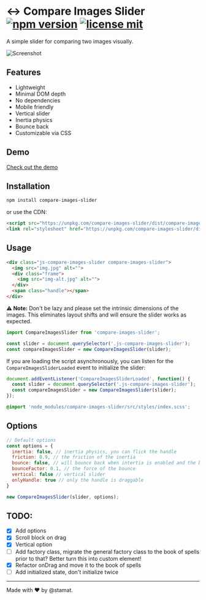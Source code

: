 # ↔️ Compare Images Slider [![npm version](https://img.shields.io/npm/v/compare-images-slider)](https://www.npmjs.com/package/compare-images-slider) [![license mit](https://img.shields.io/badge/license-MIT-green)](https://github.com/stamat/compare-images-slider/blob/main/LICENSE)

A simple slider for comparing two images visually.

![Screenshot](https://imgur.com/e9m4QaU)

## Features

- Lightweight
- Minimal DOM depth
- No dependencies
- Mobile friendly
- Vertical slider
- Inertia physics
- Bounce back
- Customizable via CSS

## Demo

[Check out the demo](https://stamat.github.io/compare-images-slider/)


## Installation

```bash
npm install compare-images-slider
```

or use the CDN:

```html
<script src="https://unpkg.com/compare-images-slider/dist/compare-images-slider.min.js"></script>
<link rel="stylesheet" href="https://unpkg.com/compare-images-slider/dist/compare-images-slider.min.css">
```

## Usage

```html
<div class="js-compare-images-slider compare-images-slider">
  <img src="img.jpg" alt="">
  <div class="frame">
    <img src="img-alt.jpg" alt="">
  </div>
  <span class="handle"></span>
</div>
```

**⚠️ Note:** Don't be lazy and please set the intrinsic dimensions of the images. This eliminates layout shifts and will ensure the slider works as expected.

```javascript
import CompareImagesSlider from 'compare-images-slider';

const slider = document.querySelector('.js-compare-images-slider');
const compareImagesSlider = new CompareImagesSlider(slider);
```

If you are loading the script asynchronously, you can listen for the `CompareImagesSliderLoaded` event to initialize the slider:

```javascript
document.addEventListener('CompareImagesSliderLoaded', function() {
  const slider = document.querySelector('.js-compare-images-slider');
  const compareImagesSlider = new CompareImagesSlider(slider);
});
```

```scss
@import 'node_modules/compare-images-slider/src/styles/index.scss';
```

## Options

```javascript
// Default options
const options = {
  inertia: false, // inertia physics, you can flick the handle
  friction: 0.9, // the friction of the inertia
  bounce: false, // will bounce back when intertia is enabled and the boundary is reached
  bounceFactor: 0.1, // the force of the bounce
  vertical: false // vertical slider
  onlyHandle: true // only the handle is draggable
}

new CompareImagesSlider(slider, options);
```

## TODO:

- [x] Add options
- [x] Scroll block on drag
- [x] Vertical option
- [ ] Add factory class, migrate the general factory class to the book of spells prior to that? Better turn this into custom element!
- [x] Refactor onDrag and move it to the book of spells
- [ ] Add initialized state, don't initialize twice

---

Made with ❤️ by @stamat.
